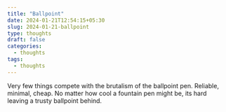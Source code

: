 ```yaml
---
title: "Ballpoint"
date: 2024-01-21T12:54:15+05:30
slug: 2024-01-21-ballpoint
type: thoughts
draft: false
categories:
  - thoughts
tags:
  - thoughts
---
```


Very few things compete with the brutalism of the ballpoint pen. Reliable, minimal, cheap. No matter how cool a fountain pen might be, its hard leaving a trusty ballpoint behind. 
